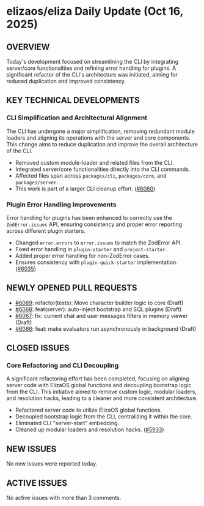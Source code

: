 # elizaos/eliza Daily Update (Oct 16, 2025)
## OVERVIEW 
Today's development focused on streamlining the CLI by integrating server/core functionalities and refining error handling for plugins. A significant refactor of the CLI's architecture was initiated, aiming for reduced duplication and improved consistency.

## KEY TECHNICAL DEVELOPMENTS

### CLI Simplification and Architectural Alignment
The CLI has undergone a major simplification, removing redundant module loaders and aligning its operations with the server and core components. This change aims to reduce duplication and improve the overall architecture of the CLI.
- Removed custom module-loader and related files from the CLI.
- Integrated server/core functionalities directly into the CLI commands.
- Affected files span across `packages/cli`, `packages/core`, and `packages/server`.
- This work is part of a larger CLI cleanup effort.
([#6060](https://github.com/elizaos/eliza/pull/6060))

### Plugin Error Handling Improvements
Error handling for plugins has been enhanced to correctly use the `ZodError.issues` API, ensuring consistency and proper error reporting across different plugin starters.
- Changed `error.errors` to `error.issues` to match the ZodError API.
- Fixed error handling in `plugin-starter` and `project-starter`.
- Added proper error handling for non-ZodError cases.
- Ensures consistency with `plugin-quick-starter` implementation.
([#6035](https://github.com/elizaos/eliza/pull/6035))

## NEWLY OPENED PULL REQUESTS
- [#6069](https://github.com/elizaos/eliza/pull/6069): refactor(tests): Move character builder logic to core (Draft)
- [#6068](https://github.com/elizaos/eliza/pull/6068): feat(server): auto-inject bootstrap and SQL plugins (Draft)
- [#6067](https://github.com/elizaos/eliza/pull/6067): fix: current chat and user messages filters in memory viewer (Draft)
- [#6066](https://github.com/elizaos/eliza/pull/6066): feat: make evaluators run asynchronously in background (Draft)

## CLOSED ISSUES

### Core Refactoring and CLI Decoupling
A significant refactoring effort has been completed, focusing on aligning server code with ElizaOS global functions and decoupling bootstrap logic from the CLI. This initiative aimed to remove custom logic, modular loaders, and resolution hacks, leading to a cleaner and more consistent architecture.
- Refactored server code to utilize ElizaOS global functions.
- Decoupled bootstrap logic from the CLI, centralizing it within the core.
- Eliminated CLI "server-start" embedding.
- Cleaned up modular loaders and resolution hacks.
([#5933](https://github.com/elizaos/eliza/issues/5933))

## NEW ISSUES
No new issues were reported today.

## ACTIVE ISSUES
No active issues with more than 3 comments.